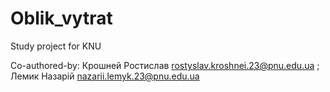 # Oblik_vytrat
Study project for KNU


Co-authored-by: Крошней Ростислав <rostyslav.kroshnei.23@pnu.edu.ua> ; Лемик Назарій <nazarii.lemyk.23@pnu.edu.ua>
